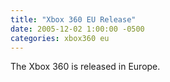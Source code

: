 ```yaml
---
title: "Xbox 360 EU Release"
date: 2005-12-02 1:00:00 -0500
categories: xbox360 eu
---
```


The Xbox 360 is released in Europe.
